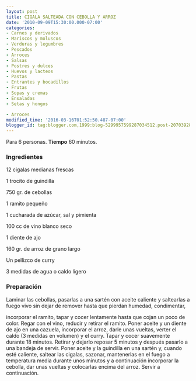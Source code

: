 ```yaml
---
layout: post
title: CIGALA SALTEADA CON CEBOLLA Y ARROZ
date: '2010-09-09T15:30:00.000-07:00'
categories:
- Carnes y derivados
- Mariscos y moluscos
- Verduras y legumbres
- Pescados
- Arroces
- Salsas
- Postres y dulces
- Huevos y lacteos
- Pastas
- Entrantes y bocadillos
- Frutas
- Sopas y cremas
- Ensaladas
- Setas y hongos

- Arroces
modified_time: '2016-03-16T01:52:50.487-07:00'
blogger_id: tag:blogger.com,1999:blog-5299957599287034512.post-2070392825755949301
---
```


Para 6 personas.
<b>Tiempo</b> 60 minutos.

<h3>Ingredientes</h3>

12 cigalas medianas frescas

1 trocito de guindilla

750 gr. de cebollas

1 ramito pequeño

1 cucharada de azúcar, sal y pimienta

100 cc de vino blanco seco

1 diente de ajo

160 gr. de arroz de grano largo

Un pellizco de curry

3 medidas de agua o caldo ligero

<h3>Preparación</h3>

Laminar las cebollas, pasarlas a una sartén con aceite caliente y saltearlas a fuego vivo sin dejar de remover hasta que pierdan humedad, condimentar,

incorporar el ramito, tapar y cocer lentamente hasta que cojan un poco de color. Regar con el vino, reducir y retirar el ramito. Poner aceite y un diente de ajo en una cazuela, incorporar el arroz, darle unas vueltas, verter el caldo (3 medidas en volumen) y el curry. Tapar y cocer suavemente durante 18 minutos. Retirar y dejarlo reposar 5 minutos y después pasarlo a una bandeja de servir. Poner aceite y la guindilla en una sartén y, cuando esté caliente, saltear las cigalas, sazonar, mantenerlas en el fuego a temperatura media durante unos minutos y a continuación incorporar la cebolla, dar unas vueltas y colocarlas encima del arroz. Servir a continuación.

